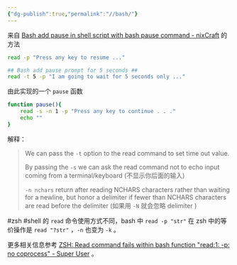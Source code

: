 ```yaml
---
{"dg-publish":true,"permalink":"//bash/"}
---
```



来自 [Bash add pause in shell script with bash pause command - nixCraft](https://www.cyberciti.biz/tips/linux-unix-pause-command.html) 的方法

```bash
read -p "Press any key to resume ..."

## Bash add pause prompt for 5 seconds ##
read -t 5 -p "I am going to wait for 5 seconds only ..."
```

由此实现的一个 `pause` 函数

```bash
function pause(){
	read -s -n 1 -p "Press any key to continue . . ."
	echo ""
}
```

解释：

> We can pass the `-t` option to the read command to set time out value.
> 
> By passing the `-s` we can ask the read command not to echo input coming from a terminal/keyboard (不显示你后面的输入)
> 
> `-n nchars`  return after reading NCHARS characters rather than waiting for a newline, but honor a delimiter if fewer than NCHARS characters are read before the delimiter (如果用 `-N` 就会忽略 delimiter )

#zsh #shell 的 `read` 命令使用方式不同，bash 中 `read -p "str"` 在 zsh 中的等价操作是 `read "?str"` ，`-n` 也变为 `-k` 。

更多相关信息参考 [ZSH: Read command fails within bash function "read:1: -p: no coprocess" - Super User](https://superuser.com/a/556006) 。